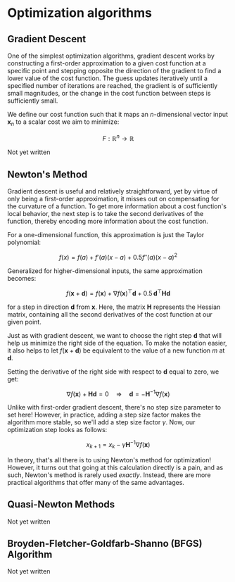 # Optimization algorithms

## Gradient Descent

One of the simplest optimization algorithms, gradient descent works by constructing a first-order
approximation to a given cost function at a specific point and stepping opposite the direction of the 
gradient to find a lower value of the cost function. The guess updates iteratively until a specified number of
iterations are reached, the gradient is of sufficiently small magnitudes, or the change in the cost function
between steps is sufficiently small. 

We define our cost function such that it maps an $n$-dimensional vector input $\mathbf{x}_n$
to a scalar cost we aim to minimize:

$$
F : \mathbb{R}^n \to \mathbb{R}
$$

Not yet written

## Newton's Method

Gradient descent is useful and relatively straightforward, yet by virtue of only being a first-order approximation,
it misses out on compensating for the curvature of a function. To get more information about a cost function's local
behavior, the next step is to take the second derivatives of the function, thereby encoding more information about the
cost function. 

For a one-dimensional function, this approximation is just the Taylor polynomial:

$$
f(x) = f(a) + f'(a)(x - a) + 0.5 f''(a)(x - a)^2
$$

Generalized for higher-dimensional inputs, the same approximation becomes:

$$
f(\mathbf{x} + \mathbf{d}) = f(\mathbf{x}) + \nabla f(\mathbf{x})^\top \mathbf{d} + 0.5\, \mathbf{d}^\top \mathbf{H} \mathbf{d}
$$

for a step in direction $\mathbf{d}$ from $\mathbf{x}$. Here, the matrix $\mathbf{H}$ represents the Hessian matrix,
containing all the second derivatives of the cost function at our given point. 

Just as with gradient descent, we want to choose the right step $\mathbf{d}$ that will help us
minimize the right side of the equation. To make the notation easier, it also helps to let $f(\mathbf{x} + \mathbf{d})$
be equivalent to the value of a new function $m$ at $\mathbf{d}$.

Setting the derivative of the right side with respect to $\mathbf{d}$ equal to zero, we get:

$$
\nabla f(\mathbf{x}) + \mathbf{H}\mathbf{d} = 0 \quad \Rightarrow \quad \mathbf{d} = -\mathbf{H}^{-1} \nabla f(\mathbf{x})
$$

Unlike with first-order gradient descent, there's no step size parameter to set here! However, in practice,
adding a step size factor makes the algorithm more stable, so we'll add a step size factor $\gamma$. Now, our optimization step looks
as follows:

$$
x_{k+1} = x_k - \gamma \mathbf{H}^{-1} \nabla f(\mathbf{x})
$$

In theory, that's all there is to using Newton's method for optimization! However, it turns out that going at this calculation directly
is a pain, and as such, Newton's method is rarely used *exactly*. Instead, there are more practical algorithms
that offer many of the same advantages.

## Quasi-Newton Methods

Not yet written

## Broyden-Fletcher-Goldfarb-Shanno (BFGS) Algorithm

Not yet written
